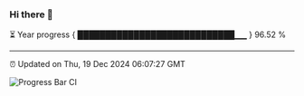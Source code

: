 ### Hi there 👋

⏳ Year progress { ████████████████████████████▁▁ } 96.52 %

---

⏰ Updated on Thu, 19 Dec 2024 06:07:27 GMT

![Progress Bar CI](https://github.com/liununu/liununu/workflows/Progress%20Bar%20CI/badge.svg)
